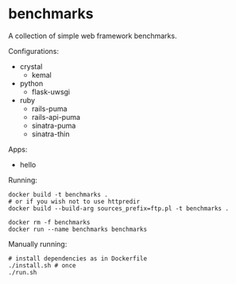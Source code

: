 # benchmarks

A collection of simple web framework benchmarks.

Configurations:

* crystal
  * kemal
* python
  * flask-uwsgi
* ruby
  * rails-puma
  * rails-api-puma
  * sinatra-puma
  * sinatra-thin

Apps:
  * hello

Running:
```
docker build -t benchmarks .
# or if you wish not to use httpredir
docker build --build-arg sources_prefix=ftp.pl -t benchmarks .

docker rm -f benchmarks
docker run --name benchmarks benchmarks
```

Manually running:
```
# install dependencies as in Dockerfile
./install.sh # once
./run.sh
```

